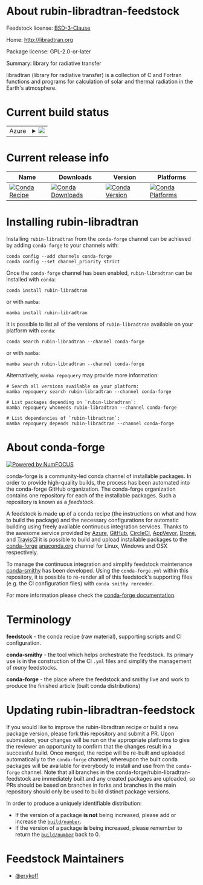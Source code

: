About rubin-libradtran-feedstock
================================

Feedstock license: [BSD-3-Clause](https://github.com/conda-forge/rubin-libradtran-feedstock/blob/main/LICENSE.txt)

Home: http://libradtran.org

Package license: GPL-2.0-or-later

Summary: library for radiative transfer

libradtran (library for radiative transfer) is a collection of C and
Fortran functions and programs for calculation of solar and thermal
radiation in the Earth's atmosphere.


Current build status
====================


<table>
    
  <tr>
    <td>Azure</td>
    <td>
      <details>
        <summary>
          <a href="https://dev.azure.com/conda-forge/feedstock-builds/_build/latest?definitionId=18183&branchName=main">
            <img src="https://dev.azure.com/conda-forge/feedstock-builds/_apis/build/status/rubin-libradtran-feedstock?branchName=main">
          </a>
        </summary>
        <table>
          <thead><tr><th>Variant</th><th>Status</th></tr></thead>
          <tbody><tr>
              <td>linux_64_python3.10.____cpython</td>
              <td>
                <a href="https://dev.azure.com/conda-forge/feedstock-builds/_build/latest?definitionId=18183&branchName=main">
                  <img src="https://dev.azure.com/conda-forge/feedstock-builds/_apis/build/status/rubin-libradtran-feedstock?branchName=main&jobName=linux&configuration=linux%20linux_64_python3.10.____cpython" alt="variant">
                </a>
              </td>
            </tr><tr>
              <td>linux_64_python3.11.____cpython</td>
              <td>
                <a href="https://dev.azure.com/conda-forge/feedstock-builds/_build/latest?definitionId=18183&branchName=main">
                  <img src="https://dev.azure.com/conda-forge/feedstock-builds/_apis/build/status/rubin-libradtran-feedstock?branchName=main&jobName=linux&configuration=linux%20linux_64_python3.11.____cpython" alt="variant">
                </a>
              </td>
            </tr><tr>
              <td>linux_64_python3.12.____cpython</td>
              <td>
                <a href="https://dev.azure.com/conda-forge/feedstock-builds/_build/latest?definitionId=18183&branchName=main">
                  <img src="https://dev.azure.com/conda-forge/feedstock-builds/_apis/build/status/rubin-libradtran-feedstock?branchName=main&jobName=linux&configuration=linux%20linux_64_python3.12.____cpython" alt="variant">
                </a>
              </td>
            </tr><tr>
              <td>linux_64_python3.8.____cpython</td>
              <td>
                <a href="https://dev.azure.com/conda-forge/feedstock-builds/_build/latest?definitionId=18183&branchName=main">
                  <img src="https://dev.azure.com/conda-forge/feedstock-builds/_apis/build/status/rubin-libradtran-feedstock?branchName=main&jobName=linux&configuration=linux%20linux_64_python3.8.____cpython" alt="variant">
                </a>
              </td>
            </tr><tr>
              <td>linux_64_python3.9.____cpython</td>
              <td>
                <a href="https://dev.azure.com/conda-forge/feedstock-builds/_build/latest?definitionId=18183&branchName=main">
                  <img src="https://dev.azure.com/conda-forge/feedstock-builds/_apis/build/status/rubin-libradtran-feedstock?branchName=main&jobName=linux&configuration=linux%20linux_64_python3.9.____cpython" alt="variant">
                </a>
              </td>
            </tr><tr>
              <td>osx_64_python3.10.____cpython</td>
              <td>
                <a href="https://dev.azure.com/conda-forge/feedstock-builds/_build/latest?definitionId=18183&branchName=main">
                  <img src="https://dev.azure.com/conda-forge/feedstock-builds/_apis/build/status/rubin-libradtran-feedstock?branchName=main&jobName=osx&configuration=osx%20osx_64_python3.10.____cpython" alt="variant">
                </a>
              </td>
            </tr><tr>
              <td>osx_64_python3.11.____cpython</td>
              <td>
                <a href="https://dev.azure.com/conda-forge/feedstock-builds/_build/latest?definitionId=18183&branchName=main">
                  <img src="https://dev.azure.com/conda-forge/feedstock-builds/_apis/build/status/rubin-libradtran-feedstock?branchName=main&jobName=osx&configuration=osx%20osx_64_python3.11.____cpython" alt="variant">
                </a>
              </td>
            </tr><tr>
              <td>osx_64_python3.12.____cpython</td>
              <td>
                <a href="https://dev.azure.com/conda-forge/feedstock-builds/_build/latest?definitionId=18183&branchName=main">
                  <img src="https://dev.azure.com/conda-forge/feedstock-builds/_apis/build/status/rubin-libradtran-feedstock?branchName=main&jobName=osx&configuration=osx%20osx_64_python3.12.____cpython" alt="variant">
                </a>
              </td>
            </tr><tr>
              <td>osx_64_python3.8.____cpython</td>
              <td>
                <a href="https://dev.azure.com/conda-forge/feedstock-builds/_build/latest?definitionId=18183&branchName=main">
                  <img src="https://dev.azure.com/conda-forge/feedstock-builds/_apis/build/status/rubin-libradtran-feedstock?branchName=main&jobName=osx&configuration=osx%20osx_64_python3.8.____cpython" alt="variant">
                </a>
              </td>
            </tr><tr>
              <td>osx_64_python3.9.____cpython</td>
              <td>
                <a href="https://dev.azure.com/conda-forge/feedstock-builds/_build/latest?definitionId=18183&branchName=main">
                  <img src="https://dev.azure.com/conda-forge/feedstock-builds/_apis/build/status/rubin-libradtran-feedstock?branchName=main&jobName=osx&configuration=osx%20osx_64_python3.9.____cpython" alt="variant">
                </a>
              </td>
            </tr><tr>
              <td>osx_arm64_python3.10.____cpython</td>
              <td>
                <a href="https://dev.azure.com/conda-forge/feedstock-builds/_build/latest?definitionId=18183&branchName=main">
                  <img src="https://dev.azure.com/conda-forge/feedstock-builds/_apis/build/status/rubin-libradtran-feedstock?branchName=main&jobName=osx&configuration=osx%20osx_arm64_python3.10.____cpython" alt="variant">
                </a>
              </td>
            </tr><tr>
              <td>osx_arm64_python3.11.____cpython</td>
              <td>
                <a href="https://dev.azure.com/conda-forge/feedstock-builds/_build/latest?definitionId=18183&branchName=main">
                  <img src="https://dev.azure.com/conda-forge/feedstock-builds/_apis/build/status/rubin-libradtran-feedstock?branchName=main&jobName=osx&configuration=osx%20osx_arm64_python3.11.____cpython" alt="variant">
                </a>
              </td>
            </tr><tr>
              <td>osx_arm64_python3.12.____cpython</td>
              <td>
                <a href="https://dev.azure.com/conda-forge/feedstock-builds/_build/latest?definitionId=18183&branchName=main">
                  <img src="https://dev.azure.com/conda-forge/feedstock-builds/_apis/build/status/rubin-libradtran-feedstock?branchName=main&jobName=osx&configuration=osx%20osx_arm64_python3.12.____cpython" alt="variant">
                </a>
              </td>
            </tr><tr>
              <td>osx_arm64_python3.8.____cpython</td>
              <td>
                <a href="https://dev.azure.com/conda-forge/feedstock-builds/_build/latest?definitionId=18183&branchName=main">
                  <img src="https://dev.azure.com/conda-forge/feedstock-builds/_apis/build/status/rubin-libradtran-feedstock?branchName=main&jobName=osx&configuration=osx%20osx_arm64_python3.8.____cpython" alt="variant">
                </a>
              </td>
            </tr><tr>
              <td>osx_arm64_python3.9.____cpython</td>
              <td>
                <a href="https://dev.azure.com/conda-forge/feedstock-builds/_build/latest?definitionId=18183&branchName=main">
                  <img src="https://dev.azure.com/conda-forge/feedstock-builds/_apis/build/status/rubin-libradtran-feedstock?branchName=main&jobName=osx&configuration=osx%20osx_arm64_python3.9.____cpython" alt="variant">
                </a>
              </td>
            </tr>
          </tbody>
        </table>
      </details>
    </td>
  </tr>
</table>

Current release info
====================

| Name | Downloads | Version | Platforms |
| --- | --- | --- | --- |
| [![Conda Recipe](https://img.shields.io/badge/recipe-rubin--libradtran-green.svg)](https://anaconda.org/conda-forge/rubin-libradtran) | [![Conda Downloads](https://img.shields.io/conda/dn/conda-forge/rubin-libradtran.svg)](https://anaconda.org/conda-forge/rubin-libradtran) | [![Conda Version](https://img.shields.io/conda/vn/conda-forge/rubin-libradtran.svg)](https://anaconda.org/conda-forge/rubin-libradtran) | [![Conda Platforms](https://img.shields.io/conda/pn/conda-forge/rubin-libradtran.svg)](https://anaconda.org/conda-forge/rubin-libradtran) |

Installing rubin-libradtran
===========================

Installing `rubin-libradtran` from the `conda-forge` channel can be achieved by adding `conda-forge` to your channels with:

```
conda config --add channels conda-forge
conda config --set channel_priority strict
```

Once the `conda-forge` channel has been enabled, `rubin-libradtran` can be installed with `conda`:

```
conda install rubin-libradtran
```

or with `mamba`:

```
mamba install rubin-libradtran
```

It is possible to list all of the versions of `rubin-libradtran` available on your platform with `conda`:

```
conda search rubin-libradtran --channel conda-forge
```

or with `mamba`:

```
mamba search rubin-libradtran --channel conda-forge
```

Alternatively, `mamba repoquery` may provide more information:

```
# Search all versions available on your platform:
mamba repoquery search rubin-libradtran --channel conda-forge

# List packages depending on `rubin-libradtran`:
mamba repoquery whoneeds rubin-libradtran --channel conda-forge

# List dependencies of `rubin-libradtran`:
mamba repoquery depends rubin-libradtran --channel conda-forge
```


About conda-forge
=================

[![Powered by
NumFOCUS](https://img.shields.io/badge/powered%20by-NumFOCUS-orange.svg?style=flat&colorA=E1523D&colorB=007D8A)](https://numfocus.org)

conda-forge is a community-led conda channel of installable packages.
In order to provide high-quality builds, the process has been automated into the
conda-forge GitHub organization. The conda-forge organization contains one repository
for each of the installable packages. Such a repository is known as a *feedstock*.

A feedstock is made up of a conda recipe (the instructions on what and how to build
the package) and the necessary configurations for automatic building using freely
available continuous integration services. Thanks to the awesome service provided by
[Azure](https://azure.microsoft.com/en-us/services/devops/), [GitHub](https://github.com/),
[CircleCI](https://circleci.com/), [AppVeyor](https://www.appveyor.com/),
[Drone](https://cloud.drone.io/welcome), and [TravisCI](https://travis-ci.com/)
it is possible to build and upload installable packages to the
[conda-forge](https://anaconda.org/conda-forge) [anaconda.org](https://anaconda.org/)
channel for Linux, Windows and OSX respectively.

To manage the continuous integration and simplify feedstock maintenance
[conda-smithy](https://github.com/conda-forge/conda-smithy) has been developed.
Using the ``conda-forge.yml`` within this repository, it is possible to re-render all of
this feedstock's supporting files (e.g. the CI configuration files) with ``conda smithy rerender``.

For more information please check the [conda-forge documentation](https://conda-forge.org/docs/).

Terminology
===========

**feedstock** - the conda recipe (raw material), supporting scripts and CI configuration.

**conda-smithy** - the tool which helps orchestrate the feedstock.
                   Its primary use is in the construction of the CI ``.yml`` files
                   and simplify the management of *many* feedstocks.

**conda-forge** - the place where the feedstock and smithy live and work to
                  produce the finished article (built conda distributions)


Updating rubin-libradtran-feedstock
===================================

If you would like to improve the rubin-libradtran recipe or build a new
package version, please fork this repository and submit a PR. Upon submission,
your changes will be run on the appropriate platforms to give the reviewer an
opportunity to confirm that the changes result in a successful build. Once
merged, the recipe will be re-built and uploaded automatically to the
`conda-forge` channel, whereupon the built conda packages will be available for
everybody to install and use from the `conda-forge` channel.
Note that all branches in the conda-forge/rubin-libradtran-feedstock are
immediately built and any created packages are uploaded, so PRs should be based
on branches in forks and branches in the main repository should only be used to
build distinct package versions.

In order to produce a uniquely identifiable distribution:
 * If the version of a package **is not** being increased, please add or increase
   the [``build/number``](https://docs.conda.io/projects/conda-build/en/latest/resources/define-metadata.html#build-number-and-string).
 * If the version of a package **is** being increased, please remember to return
   the [``build/number``](https://docs.conda.io/projects/conda-build/en/latest/resources/define-metadata.html#build-number-and-string)
   back to 0.

Feedstock Maintainers
=====================

* [@erykoff](https://github.com/erykoff/)

